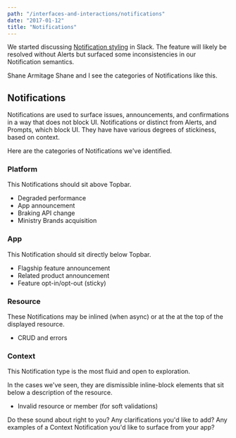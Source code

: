 ```yaml
---
path: "/interfaces-and-interactions/notifications"
date: "2017-01-12"
title: "Notifications"
---
```


We started discussing [Notification styling](https://pco.slack.com/archives/G57NVP762/p1512141746000351) in Slack. The feature will likely be resolved without Alerts but surfaced some inconsistencies in our Notification semantics.

Shane Armitage Shane and I see the categories of Notifications like this.

## Notifications

Notifications are used to surface issues, announcements, and confirmations in a way that does not block UI. Notifications or distinct from Alerts, and Prompts, which block UI. They have have various degrees of stickiness, based on context.

Here are the categories of Notifications we've identified.

### Platform

This Notifications should sit above Topbar.

* Degraded performance
* App announcement
* Braking API change
* Ministry Brands acquisition

### App

This Notification should sit directly below Topbar.

* Flagship feature announcement
* Related product announcement
* Feature opt-in/opt-out (sticky)

### Resource

These Notifications may be inlined (when async) or at the at the top of the displayed resource.

* CRUD and errors

### Context

This Notification type is the most fluid and open to exploration.

In the cases we've seen, they are dismissible inline-block elements that sit below a description of the resource.

* Invalid resource or member (for soft validations)

Do these sound about right to you? Any clarifications you'd like to add? Any examples of a Context Notification you'd like to surface from your app?
